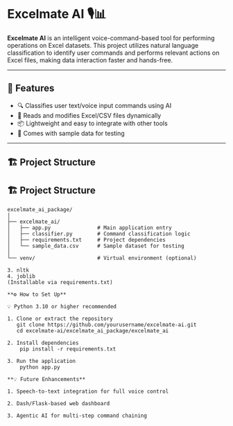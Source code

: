 # Excelmate AI 🎙️📊

**Excelmate AI** is an intelligent voice-command-based tool for performing operations on Excel datasets. This project utilizes natural language classification to identify user commands and performs relevant actions on Excel files, making data interaction faster and hands-free.

---

## 🧠 Features

- 🔍 Classifies user text/voice input commands using AI  
- 🧾 Reads and modifies Excel/CSV files dynamically  
- 📦 Lightweight and easy to integrate with other tools  
- 🧪 Comes with sample data for testing

---

## 🏗️ Project Structure

## 🏗️ Project Structure

```text
excelmate_ai_package/
│
├── excelmate_ai/
│   ├── app.py               # Main application entry
│   ├── classifier.py        # Command classification logic
│   ├── requirements.txt     # Project dependencies
│   └── sample_data.csv      # Sample dataset for testing
│
└── venv/                    # Virtual environment (optional)

3. nltk
4. joblib
(Installable via requirements.txt)

**⚙️ How to Set Up**

💡 Python 3.10 or higher recommended

1. Clone or extract the repository
   git clone https://github.com/yourusername/excelmate-ai.git
   cd excelmate-ai/excelmate_ai_package/excelmate_ai

2. Install dependencies
    pip install -r requirements.txt

3. Run the application
    python app.py

**💡 Future Enhancements**

1. Speech-to-text integration for full voice control

2. Dash/Flask-based web dashboard

3. Agentic AI for multi-step command chaining

